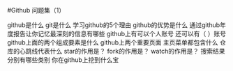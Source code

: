 #Github 问题集（1）

github是什么
git是什么
学习github的5个理由
github的优势是什么
通过github年度报告让你记忆最深刻的信息有哪些
github上有可以个人账号 还可以有（ ）账号
github上面的两个组成要素是什么
github上两个重要页面
主页菜单都包含什么
仓库的心跳线代表什么
star的作用是？
fork的作用是？
watch的作用是？
搜索结果分别有哪些类别
你在github上挖到什么宝
